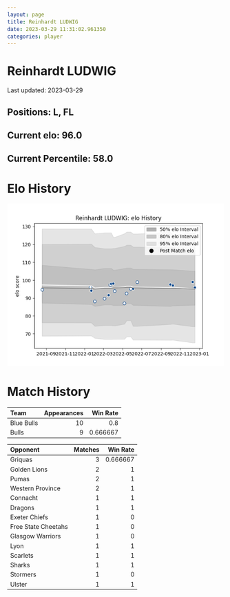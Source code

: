 ```yaml
---  
layout: page  
title: Reinhardt LUDWIG  
date: 2023-03-29 11:31:02.961350  
categories: player  
---
```

# Reinhardt LUDWIG


Last updated: 2023-03-29
## Positions: L, FL

## Current elo: 96.0

## Current Percentile: 58.0

# Elo History


![elo history](history_ReinhardtLUDWIG.png)
# Match History


| Team       |   Appearances |   Win Rate |
|:-----------|--------------:|-----------:|
| Blue Bulls |            10 |   0.8      |
| Bulls      |             9 |   0.666667 |

| Opponent            |   Matches |   Win Rate |
|:--------------------|----------:|-----------:|
| Griquas             |         3 |   0.666667 |
| Golden Lions        |         2 |   1        |
| Pumas               |         2 |   1        |
| Western Province    |         2 |   1        |
| Connacht            |         1 |   1        |
| Dragons             |         1 |   1        |
| Exeter Chiefs       |         1 |   0        |
| Free State Cheetahs |         1 |   0        |
| Glasgow Warriors    |         1 |   0        |
| Lyon                |         1 |   1        |
| Scarlets            |         1 |   1        |
| Sharks              |         1 |   1        |
| Stormers            |         1 |   0        |
| Ulster              |         1 |   1        |